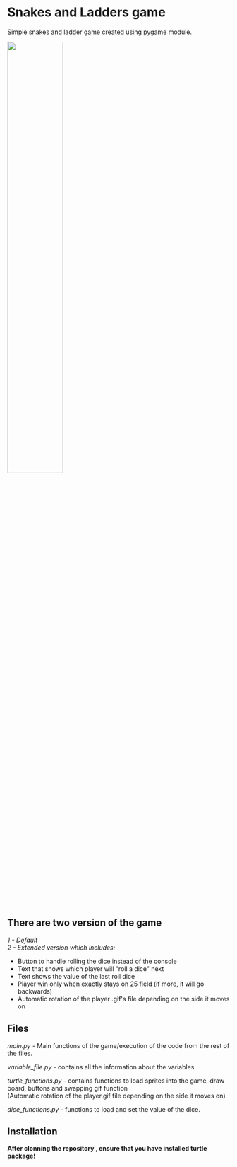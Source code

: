 # Snakes and Ladders game

 Simple snakes and ladder game created using pygame module.
 
<img src="https://github.com/michal2010/SnakesAndLadders/blob/main/screenshots/1.png" width=50% height=50%>

## There are two version of the game

*1 - Default*     
*2 - Extended version which includes:*  
 - Button to handle rolling the dice instead of the console  
- Text that shows which player will "roll a dice" next  
- Text shows the value of the last roll dice  
- Player win only when exactly stays on 25 field (if more, it will go backwards)  
- Automatic rotation of the player .gif's file depending on the side it moves on

  

## Files

  
*main.py* - Main functions of the game/execution of the code from the rest of the files.  
  
*variable_file.py* - contains all the information about the variables  
  
*turtle_functions.py* - contains functions to load sprites into the game, draw board, buttons and swapping gif function   
(Automatic rotation of the player.gif file depending on the side it moves on)  
  
*dice_functions.py* - functions to load and set the value of the dice.  
  

## Installation

**After clonning the repository , ensure that you have installed turtle package!**
